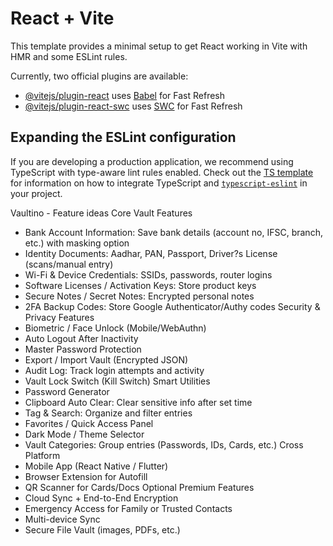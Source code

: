 # React + Vite

This template provides a minimal setup to get React working in Vite with HMR and some ESLint rules.

Currently, two official plugins are available:

- [@vitejs/plugin-react](https://github.com/vitejs/vite-plugin-react/blob/main/packages/plugin-react) uses [Babel](https://babeljs.io/) for Fast Refresh
- [@vitejs/plugin-react-swc](https://github.com/vitejs/vite-plugin-react/blob/main/packages/plugin-react-swc) uses [SWC](https://swc.rs/) for Fast Refresh

## Expanding the ESLint configuration

If you are developing a production application, we recommend using TypeScript with type-aware lint rules enabled. Check out the [TS template](https://github.com/vitejs/vite/tree/main/packages/create-vite/template-react-ts) for information on how to integrate TypeScript and [`typescript-eslint`](https://typescript-eslint.io) in your project.



Vaultino - Feature ideas
Core Vault Features
- Bank Account Information: Save bank details (account no, IFSC, branch, etc.) with masking option
- Identity Documents: Aadhar, PAN, Passport, Driver?s License (scans/manual entry)
- Wi-Fi & Device Credentials: SSIDs, passwords, router logins
- Software Licenses / Activation Keys: Store product keys
- Secure Notes / Secret Notes: Encrypted personal notes
- 2FA Backup Codes: Store Google Authenticator/Authy codes
Security & Privacy Features
- Biometric / Face Unlock (Mobile/WebAuthn)
- Auto Logout After Inactivity
- Master Password Protection
- Export / Import Vault (Encrypted JSON)
- Audit Log: Track login attempts and activity
- Vault Lock Switch (Kill Switch)
Smart Utilities
- Password Generator
- Clipboard Auto Clear: Clear sensitive info after set time
- Tag & Search: Organize and filter entries
- Favorites / Quick Access Panel
- Dark Mode / Theme Selector
- Vault Categories: Group entries (Passwords, IDs, Cards, etc.)
Cross Platform
- Mobile App (React Native / Flutter)
- Browser Extension for Autofill
- QR Scanner for Cards/Docs
Optional Premium Features
- Cloud Sync + End-to-End Encryption
- Emergency Access for Family or Trusted Contacts
- Multi-device Sync
- Secure File Vault (images, PDFs, etc.)
